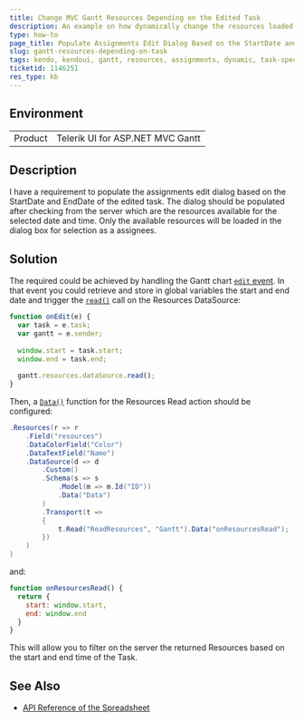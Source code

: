 ```yaml
---
title: Change MVC Gantt Resources Depending on the Edited Task
description: An example on how dynamically change the resources loaded in the Telerik UI for ASP.NET MVC Gantt assignments edit dialog.
type: how-to
page_title: Populate Assignments Edit Dialog Based on the StartDate and EndDate of the Selected Task | Telerik UI for ASP.NET MVC Gantt
slug: gantt-resources-depending-on-task
tags: kendo, kendoui, gantt, resources, assignments, dynamic, task-specific
ticketid: 1146251
res_type: kb
---
```


## Environment

<table>
 <tr>
  <td>Product</td>
  <td>Telerik UI for ASP.NET MVC Gantt</td>
 </tr>
</table>


## Description

I have a requirement to populate the assignments edit dialog based on the StartDate and EndDate of the edited task. The dialog should be populated after checking from the server which are the resources available for the selected date and time. Only the available resources will be loaded in the dialog box for selection as a assignees.

## Solution

The required could be achieved by handling the Gantt chart [`edit` event](https://docs.telerik.com/kendo-ui/api/javascript/ui/gantt#events-edit). In that event you could retrieve and store in global variables the start and end date and trigger the [`read()`](https://docs.telerik.com/kendo-ui/api/javascript/data/datasource#methods-read) call on the Resources DataSource:

```JavaScript
function onEdit(e) {
  var task = e.task;
  var gantt = e.sender;
   
  window.start = task.start;
  window.end = task.end;
   
  gantt.resources.dataSource.read();
}
```

Then, a [`Data()`](https://docs.telerik.com/kendo-ui/api/javascript/data/datasource#configuration-transport.read.data) function for the Resources Read action should be configured:

```C#
.Resources(r => r
    .Field("resources")
    .DataColorField("Color")
    .DataTextField("Name")
    .DataSource(d => d
        .Custom()
        .Schema(s => s
            .Model(m => m.Id("ID"))
            .Data("Data")
        )
        .Transport(t =>
        {
            t.Read("ReadResources", "Gantt").Data("onResourcesRead");
        })
    )
)
```

and:

```JavaScript
function onResourcesRead() {
  return {
    start: window.start,
    end: window.end
  }
}
```

This will allow you to filter on the server the returned Resources based on the start and end time of the Task.

## See Also

* [API Reference of the Spreadsheet](https://docs.telerik.com/kendo-ui/api/javascript/ui/gantt)
